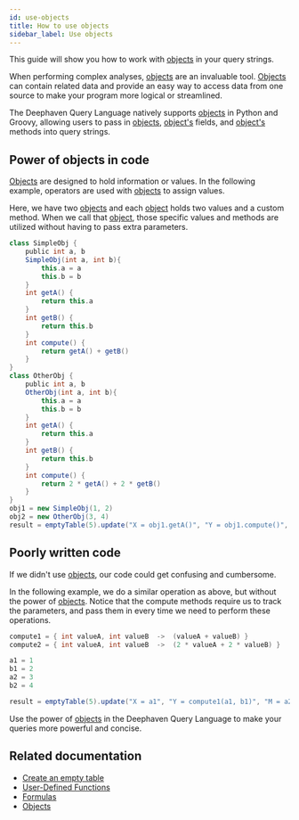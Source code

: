 ```yaml
---
id: use-objects
title: How to use objects
sidebar_label: Use objects
---
```


This guide will show you how to work with [objects](../reference/query-language/types/objects.md) in your query strings.

When performing complex analyses, [objects](../reference/query-language/types/objects.md) are an invaluable tool. [Objects](../reference/query-language/types/objects.md) can contain related data and provide an easy way to access data from one source to make your program more logical or streamlined.

The Deephaven Query Language natively supports [objects](../reference/query-language/types/objects.md) in Python and Groovy, allowing users to pass in [objects](../reference/query-language/types/objects.md), [object's](../reference/query-language/types/objects.md) fields, and [object's](../reference/query-language/types/objects.md) methods into query strings.

## Power of objects in code

[Objects](../reference/query-language/types/objects.md) are designed to hold information or values. In the following example, operators are used with [objects](../reference/query-language/types/objects.md) to assign values.

Here, we have two [objects](../reference/query-language/types/objects.md) and each [object](../reference/query-language/types/objects.md) holds two values and a custom method. When we call that [object](../reference/query-language/types/objects.md), those specific values and methods are utilized without having to pass extra parameters.

```groovy
class SimpleObj {
    public int a, b
    SimpleObj(int a, int b){
        this.a = a
        this.b = b
    }
    int getA() {
        return this.a
    }
    int getB() {
        return this.b
    }
    int compute() {
        return getA() + getB()
    }
}
class OtherObj {
    public int a, b
    OtherObj(int a, int b){
        this.a = a
        this.b = b
    }
    int getA() {
        return this.a
    }
    int getB() {
        return this.b
    }
    int compute() {
        return 2 * getA() + 2 * getB()
    }
}
obj1 = new SimpleObj(1, 2)
obj2 = new OtherObj(3, 4)
result = emptyTable(5).update("X = obj1.getA()", "Y = obj1.compute()", "M = obj2.getA()", "N = obj2.compute()")
```

## Poorly written code

If we didn't use [objects](../reference/query-language/types/objects.md), our code could get confusing and cumbersome.

In the following example, we do a similar operation as above, but without the power of [objects](../reference/query-language/types/objects.md). Notice that the compute methods require us to track the parameters, and pass them in every time we need to perform these operations.

```groovy
compute1 = { int valueA, int valueB  ->  (valueA + valueB) }
compute2 = { int valueA, int valueB  ->  (2 * valueA + 2 * valueB) }

a1 = 1
b1 = 2
a2 = 3
b2 = 4

result = emptyTable(5).update("X = a1", "Y = compute1(a1, b1)", "M = a2", "N = compute2(a2, b2)")
```

Use the power of [objects](../reference/query-language/types/objects.md) in the Deephaven Query Language to make your queries more powerful and concise.

## Related documentation

- [Create an empty table](./empty-table.md)
- [User-Defined Functions](../reference/query-language/formulas/user-defined-functions.md)
- [Formulas](../reference/query-language/formulas/formulas.md)
- [Objects](../reference/query-language/types/objects.md)
